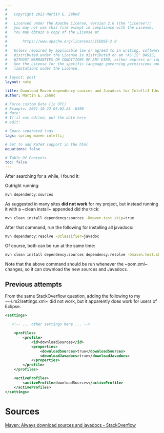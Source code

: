 ```yaml
---
#
#   Copyright 2023 Martín E. Zahnd
#
#   Licensed under the Apache License, Version 2.0 (the "License");
#   you may not use this file except in compliance with the License.
#   You may obtain a copy of the License at
#
#       https://www.apache.org/licenses/LICENSE-2.0
#
#   Unless required by applicable law or agreed to in writing, software
#   distributed under the License is distributed on an "AS IS" BASIS,
#   WITHOUT WARRANTIES OR CONDITIONS OF ANY KIND, either express or implied.
#   See the License for the specific language governing permissions and
#   limitations under the License.

# layout: post
layout: note

title: Download Maven dependency sources and Javadocs for IntelliJ Idea
author: Martín E. Zahnd

# Force custom Date (in UTC)
# Example: 2021-10-22 05:02:23 -0300
# date:
# If it was edited, put the date here
# edit:

# Space separated tags
tags: spring maven intellij

# Set to add KaTeX support in the html
equations: false

# Table Of Contents
toc: false
---
```


<!--more-->

After searching for a while, I found it:

Outright running:

~~~ bash
mvn dependency:sources
~~~

As suggested in many sites **did not work** for my project, but instead running it with a ~clean install~ appended did the trick:

~~~ bash
mvn clean install dependency:sources -Dmaven.test.skip=true
~~~

After that command, run the following for installing all javadocs:

~~~ bash
mvn dependency:resolve -Dclassifier=javadoc
~~~

Of course, both can be run at the same time:

~~~ bash
mvn clean install dependency:sources dependency:resolve -Dmaven.test.skip=true -Dclassifier=javadoc
~~~

Note that the above command should be run whenever the ~pom.xml~ changes, so it can download the new sources and Javadocs.

## Previous attempts

From the same StackOverflow question, adding the following to my ~~/.m2/settings.xml~ did not work, but it apparently does work for users of Eclipse.

~~~ xml
<settings>

   <!-- ... other settings here ... -->

    <profiles>
        <profile>
            <id>downloadSources</id>
            <properties>
                <downloadSources>true</downloadSources>
                <downloadJavadocs>true</downloadJavadocs>
            </properties>
        </profile>
    </profiles>

    <activeProfiles>
        <activeProfile>downloadSources</activeProfile>
    </activeProfiles>
</settings>
~~~

# Sources

[Maven: Always download sources and javadocs - StackOverflow][so-maven]

[so-maven]: https://stackoverflow.com/q/5780758 "Maven – Always download sources and javadocs"
